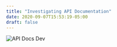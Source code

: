 ```yaml
---
title: "Investigating API Documentation"
date: 2020-09-07T15:53:19-05:00
draft: false
---
```


![API Docs Dev](../images/apidocs-dev.png)


